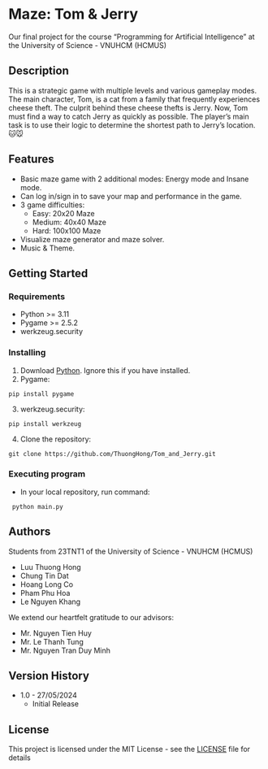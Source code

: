 # Maze: Tom & Jerry

Our final project for the course “Programming for Artificial Intelligence” at the University of Science - VNUHCM (HCMUS)

## Description

This is a strategic game with multiple levels and various gameplay modes. The main character, Tom, is a cat from a family that frequently experiences cheese theft. The culprit behind these cheese thefts is Jerry. Now, Tom must find a way to catch Jerry as quickly as possible. The player’s main task is to use their logic to determine the shortest path to Jerry’s location. 🐱🐭

## Features

* Basic maze game with 2 additional modes: Energy mode and Insane mode.
* Can log in/sign in to save your map and performance in the game.
* 3 game difficulties:
    * Easy: 20x20 Maze
    * Medium: 40x40 Maze
    * Hard: 100x100 Maze
* Visualize maze generator and maze solver.
* Music & Theme.

## Getting Started

### Requirements

* Python >= 3.11
* Pygame >= 2.5.2
* werkzeug.security

### Installing

1. Download [Python](https://www.python.org/downloads). Ignore this if you have installed.
2. Pygame:
```
pip install pygame
```
3. werkzeug.security:
```
pip install werkzeug
```

4. Clone the repository:
```
git clone https://github.com/ThuongHong/Tom_and_Jerry.git
```

### Executing program

* In your local repository, run command:
```
 python main.py
```

## Authors

Students from 23TNT1 of the University of Science - VNUHCM (HCMUS)
* Luu Thuong Hong
* Chung Tin Dat
* Hoang Long Co
* Pham Phu Hoa
* Le Nguyen Khang

We extend our heartfelt gratitude to our advisors:
* Mr. Nguyen Tien Huy
* Mr. Le Thanh Tung
* Mr. Nguyen Tran Duy Minh

## Version History

* 1.0 - 27/05/2024
    * Initial Release

## License

This project is licensed under the MIT License - see the [LICENSE](LICENSE) file for details